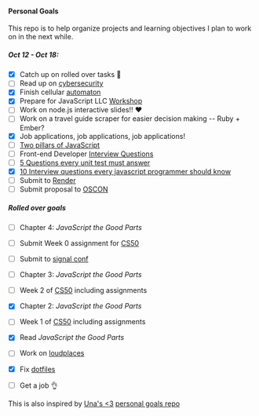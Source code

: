 #### Personal Goals

This repo is to help organize projects and learning objectives I plan to work on in the next while.


##### Oct 12 - Oct 18:
- [x] Catch up on rolled over tasks :clap:
- [ ] Read up on [cybersecurity](https://tech.safehubcollective.org/cybersecurity/)
- [x] Finish cellular [automaton](https://github.com/lrlna/cellular-automaton)
- [x] Prepare for JavaScript LLC [Workshop](https://github.com/ladieslearningcode/JavaScript)
- [ ] Work on node.js interactive slides!! :heart:
- [ ] Work on a travel guide scraper for easier decision making -- Ruby + Ember?
- [x] Job applications, job applications, job applications!
- [ ] [Two pillars of JavaScript](https://medium.com/javascript-scene/the-two-pillars-of-javascript-ee6f3281e7f3#.dbqp8hi8m)
- [ ] Front-end Developer [Interview Questions](https://github.com/h5bp/Front-end-Developer-Interview-Questions)
- [ ] [5 Questions every unit test must answer](https://medium.com/javascript-scene/what-every-unit-test-needs-f6cd34d9836d#.l3fulg470)
- [x] [10 Interview questions every javascript programmer should know](https://medium.com/javascript-scene/10-interview-questions-every-javascript-developer-should-know-6fa6bdf5ad95)
- [ ] Submit to [Render](https://docs.google.com/forms/d/1dcDOEjlDpwmWs9GnzbBSGtQ2hKuHQ0SV08dhavL5bPw/viewform)
- [ ] Submit proposal to [OSCON](http://conferences.oreilly.com/oscon/open-source/public/cfp/423)

##### Rolled over goals 

- [ ] Chapter 4: _JavaScript the Good Parts_
- [ ] Submit Week 0 assignment for [CS50](https://courses.edx.org/courses/HarvardX/CS50x3/2015/info)
- [ ] Submit to [signal conf](https://www.twilio.com/signal/call-for-presenters)
- [ ] Chapter 3: _JavaScript the Good Parts_
- [ ] Week 2 of [CS50](https://courses.edx.org/courses/HarvardX/CS50x3/2015/info) including assignments
- [x] Chapter 2: _JavaScript the Good Parts_ 
- [ ] Week 1 of [CS50](https://courses.edx.org/courses/HarvardX/CS50x3/2015/info) including assignments
- [x] Read _JavaScript the Good Parts_
- [ ] Work on [loudplaces](https://github.com/soundboards/loudplaces)
- [x] Fix [dotfiles](https://github.com/lrlna/dotfiles/tree/463cc9f1723be4d161fb639284b50769e648092a)  
- [ ] Get a job :ok_hand:


This is also inspired by [Una's <3](https://twitter.com/Una) [personal goals repo](https://github.com/una/personal-goals)

